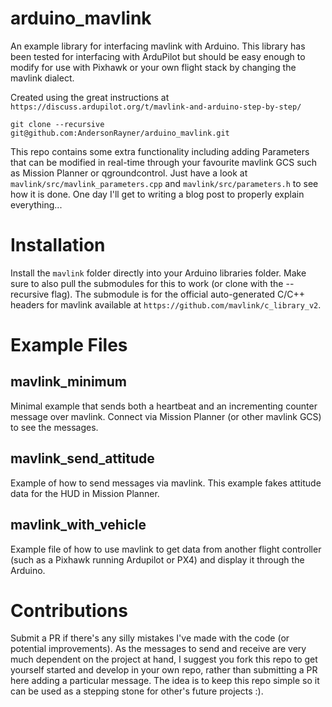 # arduino_mavlink
An example library for interfacing mavlink with Arduino.
This library has been tested for interfacing with ArduPilot but should be easy enough to modify for use with Pixhawk or your own flight stack by changing the mavlink dialect.

Created using the great instructions at ```https://discuss.ardupilot.org/t/mavlink-and-arduino-step-by-step/```

```
git clone --recursive git@github.com:AndersonRayner/arduino_mavlink.git
```

This repo contains some extra functionality including adding Parameters that can be modified in real-time through your favourite mavlink GCS such as Mission Planner or qgroundcontrol.
Just have a look at ```mavlink/src/mavlink_parameters.cpp``` and ```mavlink/src/parameters.h``` to see how it is done.
One day I'll get to writing a blog post to properly explain everything...

# Installation
Install the ```mavlink``` folder directly into your Arduino libraries folder.
Make sure to also pull the submodules for this to work (or clone with the --recursive flag).
The submodule is for the official auto-generated C/C++ headers for mavlink available at ```https://github.com/mavlink/c_library_v2```.

# Example Files
## mavlink_minimum
Minimal example that sends both a heartbeat and an incrementing counter message over mavlink.
Connect via Mission Planner (or other mavlink GCS) to see the messages.

## mavlink_send_attitude
Example of how to send messages via mavlink.
This example fakes attitude data for the HUD in Mission Planner.

## mavlink_with_vehicle
Example file of how to use mavlink to get data from another flight controller (such as a Pixhawk running Ardupilot or PX4) and display it through the Arduino.

# Contributions
Submit a PR if there's any silly mistakes I've made with the code (or potential improvements).
As the messages to send and receive are very much dependent on the project at hand, I suggest you fork this repo to get yourself started and develop in your own repo, rather than submitting a PR here adding a particular message.
The idea is to keep this repo simple so it can be used as a stepping stone for other's future projects :).
